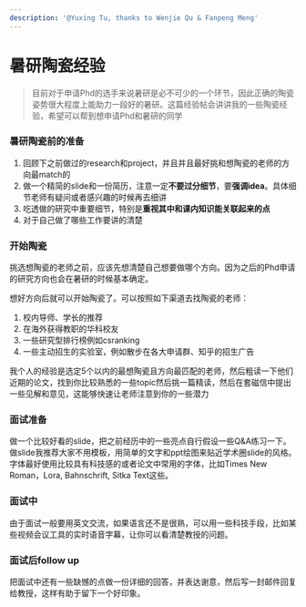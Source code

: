 ```yaml
---
description: '@Yuxing Tu, thanks to Wenjie Qu & Fanpeng Meng'
---
```


# 暑研陶瓷经验

> 目前对于申请Phd的选手来说暑研是必不可少的一个环节，因此正确的陶瓷姿势很大程度上能助力一段好的暑研。这篇经验帖会讲讲我的一些陶瓷经验，希望可以帮到想申请Phd和暑研的同学

### 暑研陶瓷前的准备

1. 回顾下之前做过的research和project，并且并且最好挑和想陶瓷的老师的方向最match的
2. 做一个精简的slide和一份简历，注意一定**不要过分细节**，要**强调idea**。具体细节老师有疑问或者感兴趣的时候再去细讲
3. 吃透做的研究中重要细节，特别是**重视其中和课内知识能关联起来的点**
4. 对于自己做了哪些工作要讲的清楚

### 开始陶瓷

挑选想陶瓷的老师之前，应该先想清楚自己想要做哪个方向。因为之后的Phd申请的研究方向也会在暑研的时候基本确定。

想好方向后就可以开始陶瓷了。可以按照如下渠道去找陶瓷的老师：

1. 校内导师、学长的推荐
2. 在海外获得教职的华科校友
3. 一些研究型排行榜例如csranking
4. 一些主动招生的实验室，例如散步在各大申请群、知乎的招生广告

我个人的经验是选定5个以内的最想陶瓷且方向最匹配的老师，然后粗读一下他们近期的论文，找到你比较熟悉的一些topic然后挑一篇精读，然后在套磁信中提出一些见解和意见，这能够快速让老师注意到你的一些潜力

### 面试准备

做一个比较好看的slide，把之前经历中的一些亮点自行假设一些Q\&A练习一下。做slide我推荐大家不用模板，用简单的文字和ppt绘图来贴近学术圈slide的风格。字体最好使用比较具有科技感的或者论文中常用的字体，比如Times New Roman，Lora, Bahnschrift, Sitka Text这些。

### 面试中

由于面试一般要用英文交流，如果语言还不是很熟，可以用一些科技手段，比如某些视频会议工具的实时语音字幕，让你可以看清楚教授的问题。

### 面试后follow up

把面试中还有一些缺憾的点做一份详细的回答，并表达谢意，然后写一封邮件回复给教授，这样有助于留下一个好印象。

